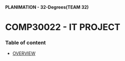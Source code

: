 **PLANIMATION - 32-Degrees(TEAM 32)**
# COMP30022 - IT PROJECT
### Table of content
  - [OVERVIEW](#overview)
